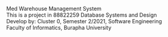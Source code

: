 Med Warehouse Management System  
This is a project in 88822259 Database Systems and Design  
Develop by: Cluster 0, Semester 2/2021, Software Engineering  
Faculty of Informatics, Burapha University 